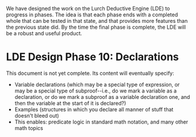 
We have designed the work on the Lurch Deductive Engine (LDE) to progress in
phases.  The idea is that each phase ends with a completed whole that can be
tested in that state, and that provides more features than the previous
state did.  By the time the final phase is complete, the LDE will be a
robust and useful product.

# LDE Design Phase 10: Declarations

This document is not yet complete.  Its content will eventually specify:

 * Variable declarations (which may be a special type of expression, or may
   be a special type of subproof--i.e., do we mark a variable as a
   declaration, or do we mark a subproof as a variable declaration one, and
   then the variable at the start of it is declared?)
 * Examples (structures in which you declare all manner of stuff that
   doesn't bleed out)
 * This enables: predicate logic in standard math notation, and many other
   math topics
